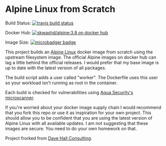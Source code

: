 # Alpine Linux from Scratch

Build Status: [![travis build status](https://api.travis-ci.com/skwashd/alpine-docker-from-scratch.svg)](https://travis-ci.com/skwashd/alpine-docker-from-scratch)

Docker Hub: [![skwashd/alpine:3.8 on docker hub](https://img.shields.io/docker/stars/skwashd/alpine.svg)](https://hub.docker.com/r/skwashd/alpine)

Image Size: [![microbadger badge](https://img.shields.io/microbadger/image-size/skwashd/alpine.svg)](https://microbadger.com/images/skwashd/alpine)

This project builds an [Alpine Linux](https://alpinelinux.org/) docker image 
from scratch using the upstream filesystem image. The official Alpine images 
on docker hub can lag a little behind the official releases. I would prefer
that my base image is up to date with the latest version of all packages.

The build script adds a user called "worker". The Dockerfile uses this user so
your workload isn't running as root in the container.

Each build is checked for vulnerabilities using [Aqua Security's 
microscanner](https://blog.aquasec.com/microscanner-free-image-vulnerability-scanner-for-developers).

If you're worried about your docker image supply chain I would recommend that
you fork this repo or use it as inspiration for your own project. This should
allow you to be confident that you are using the latest version of Alpine
Linux with all available updates. I am not suggesting that these images are
secure. You need to do your own homework on that.

Project frorked from [Dave Hall Consulting](https://davehall.com.au).

